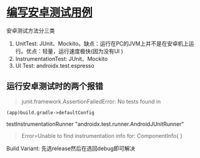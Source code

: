 # [编写安卓测试用例](/2020/04/android_test.md)

安卓测试方法分三类
1. UnitTest: JUnit、Mockito。缺点：运行在PC的JVM上并不是在安卓机上运行。优点：轻量，运行速度极快(因为没有UI )
2. InstrumentationTest: JUnit、Mockito
3. UI Test: androidx.test.espresso


## 运行安卓测试时的两个报错

> junit.framework.AssertionFailedError: No tests found in

`(app)build.gradle->defaultConfig`

testInstrumentationRunner "androidx.test.runner.AndroidJUnitRunner"

> Error=Unable to find instrumentation info for: ComponentInfo{ }

Build Variant: 先选release然后在选回debug即可解决
























